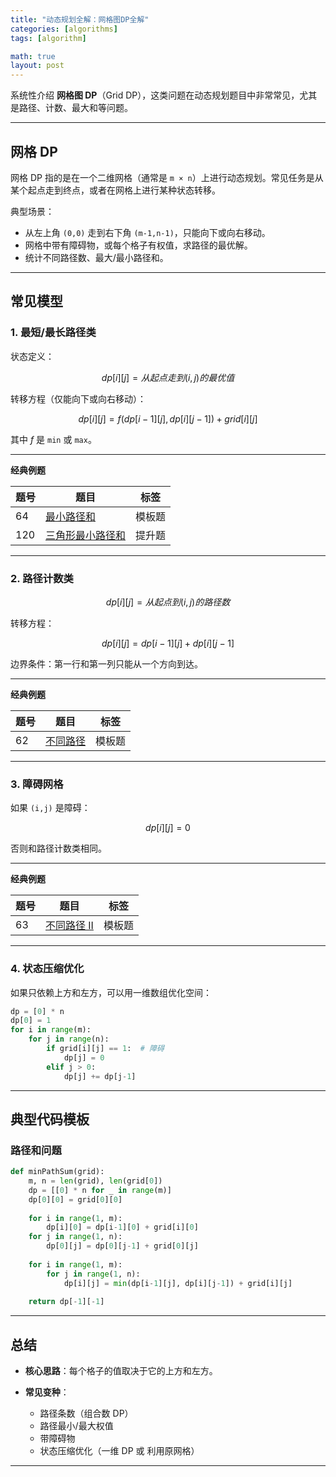 ```yaml
---
title: "动态规划全解：网格图DP全解"
categories: [algorithms]
tags: [algorithm]

math: true
layout: post
---
```


系统性介绍 **网格图 DP**（Grid DP），这类问题在动态规划题目中非常常见，尤其是路径、计数、最大和等问题。

---

## 网格 DP

网格 DP 指的是在一个二维网格（通常是 `m × n`）上进行动态规划。常见任务是从某个起点走到终点，或者在网格上进行某种状态转移。

典型场景：

* 从左上角 `(0,0)` 走到右下角 `(m-1,n-1)`，只能向下或向右移动。
* 网格中带有障碍物，或每个格子有权值，求路径的最优解。
* 统计不同路径数、最大/最小路径和。

---

## 常见模型

### 1. 最短/最长路径类

状态定义：

$$
dp[i][j] = 从起点走到 (i,j) 的最优值
$$

转移方程（仅能向下或向右移动）：

$$
dp[i][j] = f(dp[i-1][j], dp[i][j-1]) + grid[i][j]
$$

其中 $f$ 是 `min` 或 `max`。

---

**经典例题**

| 题号 | 题目 | 标签 |
|------|------|------|
| 64   | [最小路径和](https://leetcode.cn/problems/minimum-path-sum/) | 模板题 |
| 120  | [三角形最小路径和](https://leetcode.cn/problems/triangle/) | 提升题 |

---

### 2. 路径计数类

$$
dp[i][j] = 从起点到 (i,j) 的路径数
$$

转移方程：

$$
dp[i][j] = dp[i-1][j] + dp[i][j-1]
$$

边界条件：第一行和第一列只能从一个方向到达。

---

**经典例题**

| 题号  | 题目 | 标签 |
|-----|------|------|
| 62  | [不同路径](https://leetcode.cn/problems/unique-paths/) | 模板题 |

---

### 3. 障碍网格

如果 `(i,j)` 是障碍：

$$
dp[i][j] = 0
$$

否则和路径计数类相同。

---

**经典例题**

| 题号 | 题目 | 标签 |
|----|------|------|
| 63 | [不同路径 II](https://leetcode.cn/problems/unique-paths-ii/) | 模板题 |

---

### 4. 状态压缩优化

如果只依赖上方和左方，可以用一维数组优化空间：

```python
dp = [0] * n
dp[0] = 1
for i in range(m):
    for j in range(n):
        if grid[i][j] == 1:  # 障碍
            dp[j] = 0
        elif j > 0:
            dp[j] += dp[j-1]
```

---

## 典型代码模板

### 路径和问题

```python
def minPathSum(grid):
    m, n = len(grid), len(grid[0])
    dp = [[0] * n for _ in range(m)]
    dp[0][0] = grid[0][0]
    
    for i in range(1, m):
        dp[i][0] = dp[i-1][0] + grid[i][0]
    for j in range(1, n):
        dp[0][j] = dp[0][j-1] + grid[0][j]
    
    for i in range(1, m):
        for j in range(1, n):
            dp[i][j] = min(dp[i-1][j], dp[i][j-1]) + grid[i][j]
    
    return dp[-1][-1]
```

---

## 总结

* **核心思路**：每个格子的值取决于它的上方和左方。

* **常见变种**：
  * 路径条数（组合数 DP）
  * 路径最小/最大权值
  * 带障碍物
  * 状态压缩优化（一维 DP 或 利用原网格）

---
